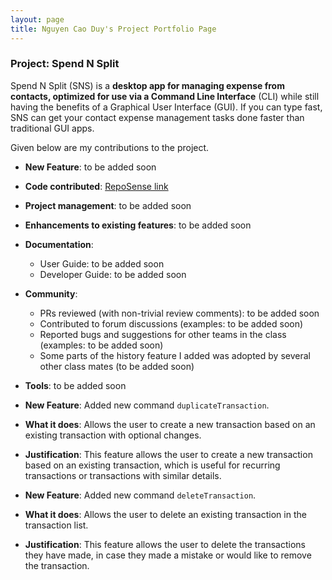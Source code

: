 ```yaml
---
layout: page
title: Nguyen Cao Duy's Project Portfolio Page
---
```


### Project: Spend N Split

Spend N Split (SNS) is a **desktop app for managing expense from contacts, optimized for use via a Command Line Interface** (CLI) while still having the benefits of a Graphical User Interface (GUI). If you can type fast, SNS can get your contact expense management tasks done faster than traditional GUI apps.

Given below are my contributions to the project.

* **New Feature**: to be added soon

* **Code contributed**: [RepoSense link](https://nus-cs2103-ay2324s1.github.io/tp-dashboard/?search=ncduy0303&breakdown=false&sort=groupTitle%20dsc&sortWithin=title&since=2023-09-22&timeframe=commit&mergegroup=&groupSelect=groupByRepos)

* **Project management**: to be added soon

* **Enhancements to existing features**: to be added soon

* **Documentation**:
    * User Guide: to be added soon
    * Developer Guide: to be added soon

* **Community**:
    * PRs reviewed (with non-trivial review comments): to be added soon
    * Contributed to forum discussions (examples: to be added soon)
    * Reported bugs and suggestions for other teams in the class (examples: to be added soon)
    * Some parts of the history feature I added was adopted by several other class mates (to be added soon)

* **Tools**: to be added soon

* **New Feature**: Added new command `duplicateTransaction`.
* **What it does**: Allows the user to create a new transaction based on an existing transaction with optional changes.
* **Justification**: This feature allows the user to create a new transaction based on an existing transaction, which is useful for recurring transactions or transactions with similar details.

* **New Feature**: Added new command `deleteTransaction`.
* **What it does**: Allows the user to delete an existing transaction in the transaction list.
* **Justification**: This feature allows the user to delete the transactions they have made, in case they made a mistake or would like to remove the transaction.

